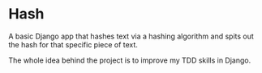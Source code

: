# Hash
A basic Django app that hashes text via a hashing algorithm and spits out the hash for that specific piece of text.

The whole idea behind the project is to improve my TDD skills in Django.
